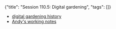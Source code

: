 {"title": "Session 110.5: Digital gardening", "tags": []}

* [digital gardening history](https://maggieappleton.com/garden-history)
* [Andy's working notes](https://notes.andymatuschak.org/)

